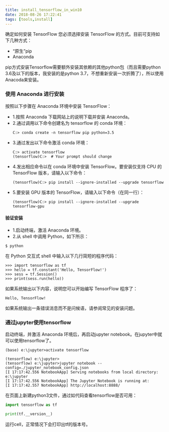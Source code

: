 ```yaml
---
title: install_tensorflow_in_win10
date: 2018-08-26 17:22:41
tags: [tools,install]
---
```


确定如何安装 TensorFlow
您必须选择安装 TensorFlow 的方式。目前可支持如下几种方式：

- “原生”pip
- Anaconda

pip方式安装Tensorflow需要额外安装其依赖的其他python包（而且需要python 3.6及以下的版本，我安装的是python 3.7，不想重新安装一次折腾了），所以使用Anacoda来安装。

### 使用 Anaconda 进行安装

按照以下步骤在 Anaconda 环境中安装 TensorFlow：

- 1.按照 Anaconda 下载网站上的说明下载并安装 Anaconda。
- 2.通过调用以下命令创建名为 tensorflow 的 conda 环境：
    ```
    C:> conda create -n tensorflow pip python=3.5 
    ```
- 3.通过发出以下命令激活 conda 环境：
    ```
    C:> activate tensorflow
    (tensorflow)C:>  # Your prompt should change 
    ```
- 4.发出相应命令以在 conda 环境中安装 TensorFlow。要安装仅支持 CPU 的 TensorFlow 版本，请输入以下命令：
    ```
    (tensorflow)C:> pip install --ignore-installed --upgrade tensorflow 
    ```
- 5.要安装 GPU 版本的 TensorFlow，请输入以下命令（在同一行）：
    ```
    (tensorflow)C:> pip install --ignore-installed --upgrade tensorflow-gpu 
    ```

#### 验证安装

- 1.启动终端，激活 Anaconda 环境。
- 2.从 shell 中调用 Python，如下所示：
```
$ python
```
在 Python 交互式 shell 中输入以下几行简短的程序代码：
```
>>> import tensorflow as tf
>>> hello = tf.constant('Hello, TensorFlow!')
>>> sess = tf.Session()
>>> print(sess.run(hello))
```
如果系统输出以下内容，说明您可以开始编写 TensorFlow 程序了：
```
Hello, TensorFlow!
```
如果系统输出一条错误消息而不是问候语，请参阅常见的安装问题。

### 通过jupyter使用tensorflow

启动终端，并激活 Anaconda 环境后，再启动jupyter notebook。在jupyter中就可以使用tensorflow了。

```
(base) e:\jupyter>activate tensorflow

(tensorflow) e:\jupyter>
(tensorflow) e:\jupyter>jupyter notebook --config=./jupyter_notebook_config.json
[I 17:17:42.556 NotebookApp] Serving notebooks from local directory: e:\jupyter
[I 17:17:42.556 NotebookApp] The Jupyter Notebook is running at:
[I 17:17:42.557 NotebookApp] http://localhost:8888/
```

在页面上新建python3文件，通过如代码查看tensorflow是否可用：

```python
import tensorflow as tf

print(tf.__version__)
```

运行cell，正常情况下会打印出tf的版本号。